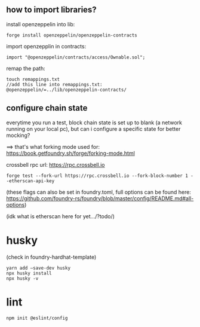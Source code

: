 ## how to import libraries?

install openzeppelin into lib:
```shell
forge install openzeppelin/openzeppelin-contracts
```

import openzepplin in contracts:
```solidity
import "@openzeppelin/contracts/access/Ownable.sol";
```

remap the path:
```shell
touch remappings.txt
//add this line into remappings.txt:
@openzeppelin/=../lib/openzeppelin-contracts/
```

## configure chain state

everytime you run a test, block chain state is set up to blank (a network running on your local pc), but can i configure a specific state for better mocking?

==> that's what forking mode used for: https://book.getfoundry.sh/forge/forking-mode.html

crossbell rpc url: https://rpc.crossbell.io

```shell
forge test --fork-url https://rpc.crossbell.io --fork-block-number 1 --etherscan-api-key
```
(these flags can also be set in foundry.toml, full options can be found here: https://github.com/foundry-rs/foundry/blob/master/config/README.md#all-options)

(idk what is etherscan here for yet.../?todo/)




# husky
(check in foundry-hardhat-template)

```shell
yarn add —save-dev husky 
npx husky install
npx husky -v
```

# lint

```shell
npm init @eslint/config
```